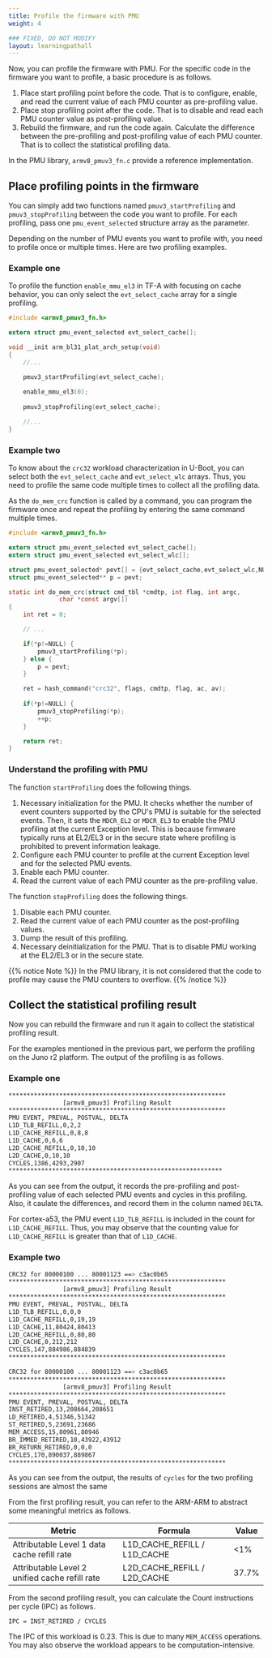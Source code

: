 ```yaml
---
title: Profile the firmware with PMU
weight: 4

### FIXED, DO NOT MODIFY
layout: learningpathall
---
```

Now, you can profile the firmware with PMU. For the specific code in the firmware you want to profile, a basic procedure is as follows.

1. Place start profiling point before the code. That is to configure, enable, and read the current value of each PMU counter as pre-profiling value.
2. Place stop profiling point after the code. That is to disable and read each PMU counter value as post-profiling value.
3. Rebuild the firmware, and run the code again. Calculate the difference between the pre-profiling and post-profiling value of each PMU counter. That is to collect the statistical profiling data.

In the PMU library, `armv8_pmuv3_fn.c` provide a reference implementation.

## Place profiling points in the firmware

You can simply add two functions named `pmuv3_startProfiling` and `pmuv3_stopProfiling` between the code you want to profile. For each profiling, pass one `pmu_event_selected` structure array as the parameter.

Depending on the number of PMU events you want to profile with, you need to profile once or multiple times. Here are two profiling examples.

### Example one

To profile the function `enable_mmu_el3` in TF-A with focusing on cache behavior, you can only select the `evt_select_cache` array for a single profiling. 

``` c
#include <armv8_pmuv3_fn.h>

extern struct pmu_event_selected evt_select_cache[];

void __init arm_bl31_plat_arch_setup(void)
{
    //...

	pmuv3_startProfiling(evt_select_cache);
	
	enable_mmu_el3(0);
	
	pmuv3_stopProfiling(evt_select_cache);

    //...
}
```

### Example two 

To know about the `crc32` workload characterization in U-Boot, you can select both the `evt_select_cache` and `evt_select_wlc` arrays. Thus, you need to profile the same code multiple times to collect all the profiling data. 

As the `do_mem_crc` function is called by a command, you can program the firmware once and repeat the profiling by entering the same command multiple times.

``` c
#include <armv8_pmuv3_fn.h>

extern struct pmu_event_selected evt_select_cache[];
extern struct pmu_event_selected evt_select_wlc[];

struct pmu_event_selected* pevt[] = {evt_select_cache,evt_select_wlc,NULL};
struct pmu_event_selected** p = pevt;

static int do_mem_crc(struct cmd_tbl *cmdtp, int flag, int argc,
		      char *const argv[])
{
	int ret = 0;

    // ...

    if(*p!=NULL) {
        pmuv3_startProfiling(*p);
    } else {
        p = pevt;
    }

    ret = hash_command("crc32", flags, cmdtp, flag, ac, av);
    
    if(*p!=NULL) {
        pmuv3_stopProfiling(*p);
        ++p;
    }

	return ret;
}
```

### Understand the profiling with PMU

The function `startProfiling` does the following things.
1. Necessary initialization for the PMU. It checks whether the number of event counters supported by the CPU's PMU is suitable for the selected events. Then, it sets the `MDCR_EL2` or `MDCR_EL3` to enable the PMU profiling at the current Exception level. This is because firmware typically runs at EL2/EL3 or in the secure state where profiling is prohibited to prevent information leakage.
2. Configure each PMU counter to profile at the current Exception level and for the selected PMU events.
3. Enable each PMU counter.
4. Read the current value of each PMU counter as the pre-profiling value.

The function `stopProfiling` does the following things.
1. Disable each PMU counter.
2. Read the current value of each PMU counter as the post-profiling values.
3. Dump the result of this profiling.
4. Necessary deinitialization for the PMU. That is to disable PMU working at the EL2/EL3 or in the secure state.
   
{{% notice Note %}}
In the PMU library, it is not considered that the code to profile may cause the PMU counters to overflow.
{{% /notice %}}

## Collect the statistical profiling result

Now you can rebuild the firmware and run it again to collect the statistical profiling result. 

For the examples mentioned in the previous part, we perform the profiling on the Juno r2 platform. The output of the profiling is as follows. 

### Example one

``` bash
************************************************************
               [armv8_pmuv3] Profiling Result
************************************************************
PMU EVENT, PREVAL, POSTVAL, DELTA
L1D_TLB_REFILL,0,2,2
L1D_CACHE_REFILL,0,8,8
L1D_CACHE,0,6,6
L2D_CACHE_REFILL,0,10,10
L2D_CACHE,0,10,10
CYCLES,1386,4293,2907
***********************************************************
```

As you can see from the output, it records the pre-profiling and post-profiling value of each selected PMU events and cycles in this profiling. Also, it caulate the differences, and record them in the column named `DELTA`.

For cortex-a53, the PMU event `L1D_TLB_REFILL` is included in the count for `L1D_CACHE_REFILL`. Thus, you may observe that the counting value for `L1D_CACHE_REFILL` is greater than that of `L1D_CACHE`.

### Example two

``` bash
CRC32 for 80000100 ... 80001123 ==> c3ac0b65
************************************************************
               [armv8_pmuv3] Profiling Result
************************************************************
PMU EVENT, PREVAL, POSTVAL, DELTA
L1D_TLB_REFILL,0,0,0
L1D_CACHE_REFILL,0,19,19
L1D_CACHE,11,80424,80413
L2D_CACHE_REFILL,0,80,80
L2D_CACHE,0,212,212
CYCLES,147,884986,884839
************************************************************

CRC32 for 80000100 ... 80001123 ==> c3ac0b65
************************************************************
               [armv8_pmuv3] Profiling Result
************************************************************
PMU EVENT, PREVAL, POSTVAL, DELTA
INST_RETIRED,13,208664,208651
LD_RETIRED,4,51346,51342
ST_RETIRED,5,23691,23686
MEM_ACCESS,15,80961,80946
BR_IMMED_RETIRED,10,43922,43912
BR_RETURN_RETIRED,0,0,0
CYCLES,170,890037,889867
************************************************************
```

As you can see from the output, the results of `cycles` for the two profiling sessions are almost the same

From the first profiling result, you can refer to the ARM-ARM to abstract some meaningful metrics as follows.

Metric                                         | Formula                       | Value
---------------------------------------------- | ----------------------------- | ------
Attributable Level 1 data cache refill rate    | L1D_CACHE_REFILL / L1D_CACHE  | <1%
Attributable Level 2 unified cache refill rate | L2D_CACHE_REFILL / L2D_CACHE  | 37.7%

From the second profiling result, you can calculate the Count instructions per cycle (IPC) as follows.

```
IPC = INST_RETIRED / CYCLES 
```

The IPC of this workload is 0.23. This is due to many `MEM_ACCESS` operations. You may also observe the workload appears to be computation-intensive.